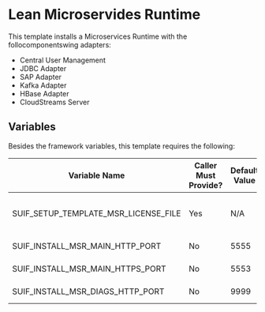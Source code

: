 # Lean Microservides Runtime

This template installs a Microservices Runtime with the follocomponentswing adapters:

- Central User Management
- JDBC Adapter
- SAP Adapter
- Kafka Adapter
- HBase Adapter
- CloudStreams Server


## Variables

Besides the framework variables, this template requires the following:

|Variable Name|Caller Must Provide?|Default Value|Notes|
|-|-|-|-|
|SUIF_SETUP_TEMPLATE_MSR_LICENSE_FILE|Yes|N/A|User must provide a valid license|
|SUIF_INSTALL_MSR_MAIN_HTTP_PORT|No|5555|Main Http port|
|SUIF_INSTALL_MSR_MAIN_HTTPS_PORT|No|5553|Main Http/s port|
|SUIF_INSTALL_MSR_DIAGS_HTTP_PORT|No|9999|Diagnostics port|
